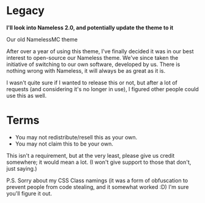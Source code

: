 # Legacy
**I'll look into Nameless 2.0, and potentially update the theme to it**

Our old NamelessMC theme

After over a year of using this theme, I've finally decided it was in our best interest to open-source our Nameless theme. We've since taken the initiative of switching to our own software, developed by us. There is nothing wrong with Nameless, it will always be as great as it is.

I wasn't quite sure if I wanted to release this or not, but after a lot of requests (and considering it's no longer in use), I figured other people could use this as well.

# Terms

* You may not redistribute/resell this as your own.
* You may not claim this to be your own.

This isn't a requirement, but at the very least, please give us credit somewhere; it would mean a lot. (I won't give support to those that don't, just saying.)


P.S. Sorry about my CSS Class namings (it was a form of obfuscation to prevent people from code stealing, and it somewhat worked :D)
     I'm sure you'll figure it out.
